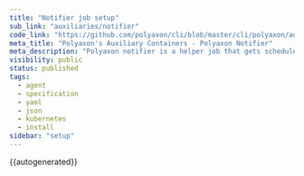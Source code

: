 ```yaml
---
title: "Notifier job setup"
sub_link: "auxiliaries/notifier"
code_link: "https://github.com/polyaxon/cli/blob/master/cli/polyaxon/auxiliaries/notifier.py"
meta_title: "Polyaxon's Auxiliary Containers - Polyaxon Notifier"
meta_description: "Polyaxon notifier is a helper job that gets scheduled to handle post-done events and send webhooks for operations annotated with `hooks` or `notifications`."
visibility: public
status: published
tags:
  - agent
  - specification
  - yaml
  - json
  - kubernetes
  - install
sidebar: "setup"
---
```


{{autogenerated}}
